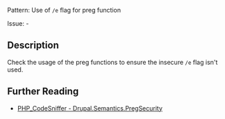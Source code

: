 Pattern: Use of `/e` flag for preg function

Issue: -

## Description

Check the usage of the preg functions to ensure the insecure `/e` flag isn't used.

## Further Reading

* [PHP_CodeSniffer - Drupal.Semantics.PregSecurity](https://git.drupalcode.org/project/coder/-/tree/8.3.x/coder_sniffer/Drupal/Sniffs/Semantics/PregSecuritySniff.php)